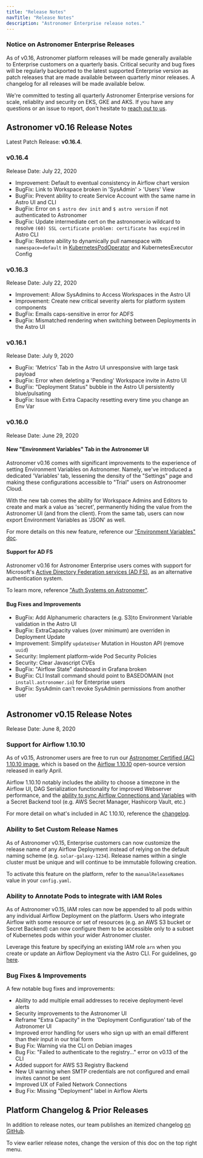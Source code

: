 ```yaml
---
title: "Release Notes"
navTitle: "Release Notes"
description: "Astronomer Enterprise release notes."
---
```


### Notice on Astronomer Enterprise Releases

As of v0.16, Astronomer platform releases will be made generally available to Enterprise customers on a quarterly basis. Critical security and bug fixes will be regularly backported to the latest supported Enterprise version as patch releases that are made available between quarterly minor releases. A changelog for all releases will be made available below.

We're committed to testing all quarterly Astronomer Enterprise versions for scale, reliablity and security on EKS, GKE and AKS. If you have any questions or an issue to report, don't hesitate to [reach out to us](support.astronomer.io).

## Astronomer v0.16 Release Notes

Latest Patch Release: **v0.16.4**.

### v0.16.4

Release Date: July 22, 2020

- Improvement: Default to eventual consistency in Airflow chart version
- BugFix: Link to Workspace broken in 'SysAdmin' > 'Users' View
- BugFix: Prevent ability to create Service Account with the same name in Astro UI and CLI
- BugFix: Error on `$ astro dev init` and `$ astro version` if not authenticated to Astronomer
- BugFix: Update intermediate cert on the astronomer.io wildcard to resolve `(60) SSL certificate problem: certificate has expired` in Astro CLI
- BugFix: Restore ability to dynamically pull namespace with `namespace=default` in [KubernetesPodOperator](https://www.astronomer.io/docs/enterprise/stable/customize-airflow/kubepodoperator/) and KubernetesExecutor Config

### v0.16.3

Release Date: July 22, 2020

- Improvement: Allow SysAdmins to Access Workspaces in the Astro UI
- Improvement: Create new critical severity alerts for platform system components
- BugFix: Emails caps-sensitive in error for ADFS
- BugFix: Mismatched rendering when switching between Deployments in the Astro UI

### v0.16.1

Release Date: July 9, 2020

- BugFix: 'Metrics' Tab in the Astro UI unresponsive with large task payload
- BugFix: Error when deleting a 'Pending' Workspace invite in Astro UI 
- BugFix: "Deployment Status" bubble in the Astro UI persistently blue/pulsating
- BugFix: Issue with Extra Capacity resetting every time you change an Env Var

### v0.16.0

Release Date: June 29, 2020

#### New "Environment Variables" Tab in the Astronomer UI

Astronomer v0.16 comes with significant improvements to the experience of setting Environment Variables on Astronomer. Namely, we've introduced a dedicated 'Variables' tab, lessening the density of the "Settings" page and making these configurations accessible to "Trial" users on Astronoomer Cloud.

With the new tab comes the ability for Workspace Admins and Editors to create and mark a value as 'secret', permanently hiding the value from the Astronomer UI (and from the client). From the same tab, users can now export Environment Variables as 'JSON' as well.

For more details on this new feature, reference our ["Environment Variables" doc](https://www.astronomer.io/docs/enterprise/stable/deploy/environment-variables).

#### Support for AD FS

Astronomer v0.16 for Astronomer Enterprise users comes with support for Microsoft's [Active Directory Federation services (AD FS)](https://docs.microsoft.com/en-us/windows-server/identity/active-directory-federation-services), as an alternative authentication system.

To learn more, reference ["Auth Systems on Astronomer"](https://www.astronomer.io/docs/enterprise/stable/manage-astronomer/integrate-auth-system/).

#### Bug Fixes and Improvements

- BugFix: Add Alphanumeric characters (e.g. S3)to Environment Variable validation in the Astro UI
- BugFix: ExtraCapacity values (over minimum) are overriden in Deployment Update
- Improvement: Simplify `updateUser` Mutation in Houston API (remove `uuid`)
- Security: Implement platform-wide Pod Security Policies
- Security: Clear Javascript CVEs
- BugFix: "Airflow State" dashboard in Grafana broken
- BugFix: CLI Install command should point to BASEDOMAIN (not `install.astronomer.io`) for Enterprise users
- BugFix: SysAdmin can't revoke SysAdmin permissions from another user

## Astronomer v0.15 Release Notes

Release Date: June 8, 2020

### Support for Airflow 1.10.10

As of v0.15, Astronomer users are free to run our [Astronomer Certified (AC) 1.10.10 image](https://www.astronomer.io/downloads/ac/v1-10-10/), which is based on the [Airflow 1.10.10](https://airflow.apache.org/blog/airflow-1.10.10/) open-source version released in early April.

Airflow 1.10.10 notably includes the ability to choose a timezone in the Airflow UI, DAG Serialization functionality for improved Webserver performance, and the [ability to sync Airflow Connections and Variables](https://forum.astronomer.io/t/aws-parameter-store-as-secrets-backend-airflow-1-10-10/606) with a Secret Backend tool (e.g. AWS Secret Manager, Hashicorp Vault, etc.)

For more detail on what's included in AC 1.10.10, reference the [changelog](https://github.com/astronomer/ap-airflow/blob/master/1.10.10/CHANGELOG.md).

### Ability to Set Custom Release Names

As of Astronomer v0.15, Enterprise customers can now customize the release name of any Airflow Deployment instead of relying on the default naming scheme (e.g. `solar-galaxy-1234`). Release names within a single cluster must be unique and will continue to be immutable following creation.

To activate this feature on the platform, refer to the `manualReleaseNames` value in your `config.yaml`.

### Ability to Annotate Pods to integrate with IAM Roles

As of Astronomer v0.15, IAM roles can now be appended to all pods within any individual Airflow Deployment on the platform. Users who integrate Airflow with some resource or set of resources (e.g. an AWS S3 bucket or Secret Backend) can now configure them to be accessible only to a subset of Kubernetes pods within your wider Astronomer cluster.

Leverage this feature by specifying an existing IAM role `arn` when you create or update an Airflow Deployment via the Astro CLI. For guidelines, go [here](https://www.astronomer.io/docs/enterprise/stable/customize-airflow/integrate-iam/).

### Bug Fixes & Improvements

A few notable bug fixes and improvements:

* Ability to add multiple email addresses to receive deployment-level alerts
* Security improvements to the Astronomer UI
* Reframe "Extra Capacity" in the 'Deployment Configuration' tab of the Astronomer UI
* Improved error handling for users who sign up with an email different than their input in our trial form
* Bug Fix: Warning via the CLI on Debian images
* Bug Fix: "Failed to authenticate to the registry..." error on v0.13 of the CLI
* Added support for AWS S3 Registry Backend
* New UI warning when SMTP credentials are not configured and email invites cannot be sent
* Improved UX of Failed Network Connections
* Bug Fix: Missing "Deployment" label in Airflow Alerts

## Platform Changelog & Prior Releases

In addition to release notes, our team publishes an itemized changelog [on GitHub](https://github.com/astronomer/astronomer/blob/master/CHANGELOG.md).

To view earlier release notes, change the version of this doc on the top right menu.